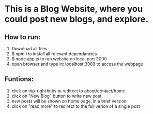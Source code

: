 # This is a Blog Website, where you could post new blogs, and explore.

## How to run:
1. Download all files
2. $ npm i
    to install all relevant dependancies
3. $ node app.js
    to run website on local port 3000
4. open browser and type in: localhost:3000
    to access the webpage

## Funtions:
1. click on top-right links to redirect to about/contact/home
2. click on "New Blog" button to write new post
3. new posts will be shown on home page, in a brief version
4. click on "read more" to redirect to the full verion of a single post